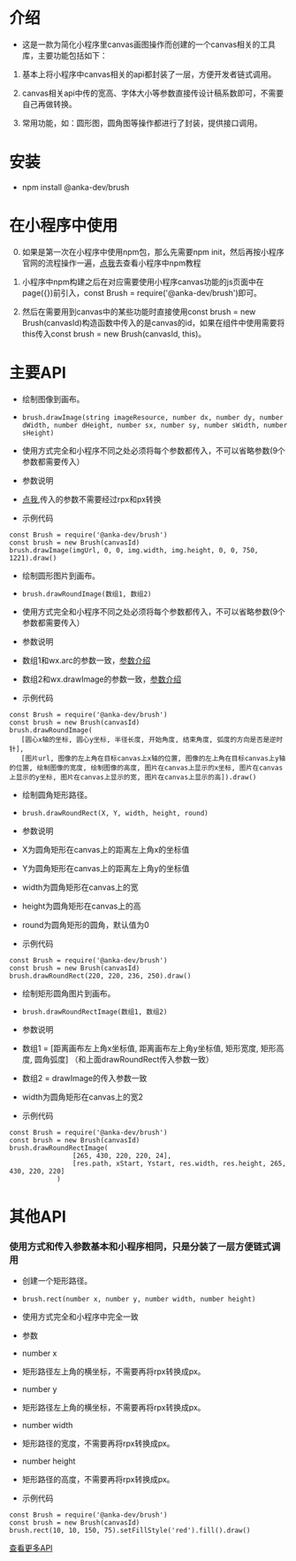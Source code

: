 # 介绍

* 这是一款为简化小程序里canvas画图操作而创建的一个canvas相关的工具库，主要功能包括如下：

1. 基本上将小程序中canvas相关的api都封装了一层，方便开发者链式调用。

2. canvas相关api中传的宽高、字体大小等参数直接传设计稿系数即可，不需要自己再做转换。

3. 常用功能，如：圆形图，圆角图等操作都进行了封装，提供接口调用。

# 安装

* npm  install @anka-dev/brush


# 在小程序中使用

0. 如果是第一次在小程序中使用npm包，那么先需要npm init，然后再按小程序官网的流程操作一遍，[点我](https://developers.weixin.qq.com/miniprogram/dev/devtools/npm.html)去查看小程序中npm教程

0. 小程序中npm构建之后在对应需要使用小程序canvas功能的js页面中在page({})前引入，const Brush = require('@anka-dev/brush')即可。

0. 然后在需要用到canvas中的某些功能时直接使用const brush = new Brush(canvasId)构造函数中传入的是canvas的id，如果在组件中使用需要将this传入const brush = new Brush(canvasId, this)。

# 主要API

* 绘制图像到画布。
* `brush.drawImage(string imageResource, number dx, number dy, number dWidth, number dHeight, number sx, number sy, number sWidth, number sHeight)`
* 使用方式完全和小程序不同之处必须将每个参数都传入，不可以省略参数(9个参数都需要传入）

* 参数说明
* [点我](https://developers.weixin.qq.com/miniprogram/dev/api/canvas/CanvasContext.drawImage.html),传入的参数不需要经过rpx和px转换

* 示例代码
```
const Brush = require('@anka-dev/brush')
const brush = new Brush(canvasId) 
brush.drawImage(imgUrl, 0, 0, img.width, img.height, 0, 0, 750, 1221).draw()
```

* 绘制圆形图片到画布。
* `brush.drawRoundImage(数组1, 数组2)`
* 使用方式完全和小程序不同之处必须将每个参数都传入，不可以省略参数(9个参数都需要传入）

* 参数说明
* 数组1和wx.arc的参数一致，[参数介绍](https://developers.weixin.qq.com/miniprogram/dev/api/canvas/CanvasContext.drawImage.html)
* 数组2和wx.drawImage的参数一致，[参数介绍](https://developers.weixin.qq.com/miniprogram/dev/api/canvas/CanvasContext.arc.html)

* 示例代码
```
const Brush = require('@anka-dev/brush') 
const brush = new Brush(canvasId)
brush.drawRoundImage(
   [圆心x轴的坐标, 圆心y坐标, 半径长度, 开始角度, 结束角度, 弧度的方向是否是逆时针],
   [图片url, 图像的左上角在目标canvas上x轴的位置, 图像的左上角在目标canvas上y轴的位置, 绘制图像的宽度, 绘制图像的高度, 图片在canvas上显示的x坐标, 图片在canvas上显示的y坐标, 图片在canvas上显示的宽, 图片在canvas上显示的高]).draw()
```

* 绘制圆角矩形路径。
* `brush.drawRoundRect(X, Y, width, height, round)`

* 参数说明
* X为圆角矩形在canvas上的距离左上角x的坐标值
* Y为圆角矩形在canvas上的距离左上角y的坐标值
* width为圆角矩形在canvas上的宽
* height为圆角矩形在canvas上的高
* round为圆角矩形的圆角，默认值为0

* 示例代码
```
const Brush = require('@anka-dev/brush')
const brush = new Brush(canvasId)
brush.drawRoundRect(220, 220, 236, 250).draw()
```

* 绘制矩形圆角图片到画布。
* `brush.drawRoundRectImage(数组1, 数组2)`

* 参数说明
* 数组1 = [距离画布左上角x坐标值, 距离画布左上角y坐标值, 矩形宽度, 矩形高度, 圆角弧度]  （和上面drawRoundRect传入参数一致）
* 数组2 = drawImage的传入参数一致
* width为圆角矩形在canvas上的宽2

* 示例代码
```
const Brush = require('@anka-dev/brush') 
const brush = new Brush(canvasId)
brush.drawRoundRectImage(
                [265, 430, 220, 220, 24],
                [res.path, xStart, Ystart, res.width, res.height, 265, 430, 220, 220]
            )
```

# 其他API
### 使用方式和传入参数基本和小程序相同，只是分装了一层方便链式调用
* 创建一个矩形路径。
* `brush.rect(number x, number y, number width, number height)`
* 使用方式完全和小程序中完全一致

* 参数
* number x
* 矩形路径左上角的横坐标，不需要再将rpx转换成px。

* number y
* 矩形路径左上角的横坐标，不需要再将rpx转换成px。

* number width
* 矩形路径的宽度，不需要再将rpx转换成px。

* number height
* 矩形路径的高度，不需要再将rpx转换成px。

* 示例代码
```
const Brush = require('@anka-dev/brush')
const brush = new Brush(canvasId) 
brush.rect(10, 10, 150, 75).setFillStyle('red').fill().draw()
```
[查看更多API](https://github.com/iException/anka-brush/blob/master/index.js)
